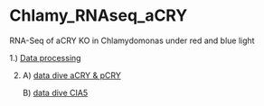 # Chlamy_RNAseq_aCRY
RNA-Seq of aCRY KO in Chlamydomonas under red and blue light

1.)   [Data processing](1_data_processing)

2. A) [data dive aCRY & pCRY](2_A_dive_aCRY_pCRY)

   B)  [data dive CIA5](2_B_dive_cia5)

